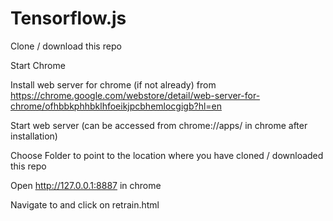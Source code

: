 # Tensorflow.js

Clone / download this repo

Start Chrome

Install web server for chrome (if not already) from https://chrome.google.com/webstore/detail/web-server-for-chrome/ofhbbkphhbklhfoeikjpcbhemlocgigb?hl=en

Start web server (can be accessed from chrome://apps/ in chrome after installation)

Choose Folder to point to the location where you have cloned / downloaded this repo

Open http://127.0.0.1:8887 in chrome

Navigate to and click on retrain.html
